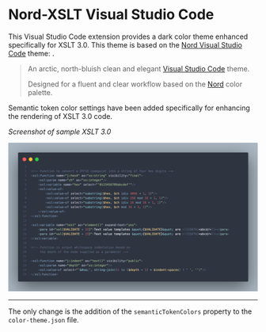 # Nord-XSLT Visual Studio Code

This Visual Studio Code extension provides a dark color theme enhanced specifically for XSLT 3.0. This theme is based on the  <a href="https://marketplace.visualstudio.com/items?itemName=arcticicestudio.nord-visual-studio-code">Nord Visual Studio Code</a> theme: . 

> <p>An arctic, north-bluish clean and elegant <a href="https://code.visualstudio.com" target="_blank">Visual Studio Code</a> theme.
>
> Designed for a fluent and clear workflow based on the <a href="https://www.nordtheme.com/">Nord</a> color palette.</p>


Semantic token color settings have been added specifically for enhancing the rendering of XSLT 3.0 code.

*Screenshot of sample XSLT 3.0*

<img src="xslt-vscode-nord.png">

---

The only change is the addition of the `semanticTokenColors` property to the `color-theme.json` file.


